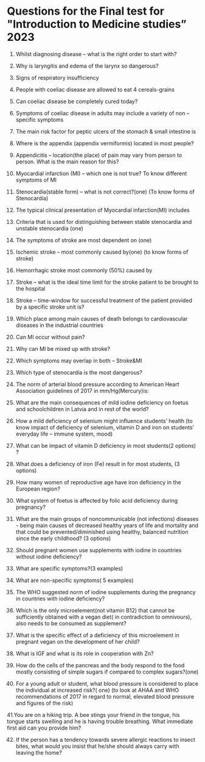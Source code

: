 # Questions for the Final test for "Introduction to Medicine studies” 2023 

1. Whilst diagnosing disease – what is the right order to start with? 

2. Why is laryngitis and edema of the larynx so dangerous?

3. Signs of respiratory insufficiency

4. People with coeliac disease are allowed to eat 4 cereals-grains

5. Can coeliac disease be completely cured today?   
6. Symptoms of coeliac disease in adults may include a variety of non –specific symptoms

7. The main risk factor for peptic ulcers of the stomach & small intestine is

8. Where is the appendix (appendix vermiformis) located in most people?

9. Appendicitis – location(the place) of pain may vary from person to person. What is the main reason for this? 

10. Myocardial infarction (MI) – which one is not true? To know different symptoms of MI

11. Stenocardia(stable form) – what is not correct?(one) (To know forms of Stenocardia)

12. The typical clinical presentation of Myocardial infarction(MI) includes

13. Criteria that is used for distinguishing between stable stenocardia and unstable stenocardia (one)

14. The symptoms of stroke are most dependent on (one)

15. Ischemic stroke – most commonly caused by(one) (to know forms of stroke)

16. Hemorrhagic stroke most commonly (50%) caused by
17. Stroke – what is the ideal time limit for the stroke patient to be brought to the hospital 

18. Stroke – time-window for successful treatment of the patient provided  by a specific stroke unit is? 

19. Which place among main causes of death belongs to cardiovascular diseases in the industrial countries

20. Can MI occur without pain?  

21. Why can MI be mixed up with stroke? 

22. Which symptoms may overlap in both – Stroke&MI

23. Which type of stenocardia is the most dangerous?

24. The norm of arterial blood pressure according to American Heart Association guidelines of 2017 in mm/Hg(Mercury)is:


25. What are the main consequences of mild iodine deficiency on foetus and schoolchildren in Latvia and in rest of the world?
 
26. How a mild  deficiency of selenium might influence students’ health (to know impact of deficiency of selenium, vitamin D and iron on students’ everyday life – immune system, mood)

27. What can be impact of vitamin D deficiency in most students(2 options) ? 

28. What does a deficiency of iron (Fe) result in for most students, (3 options)

29. How many women of reproductive age have iron deficiency in the European region?

30. What system of foetus is affected   by folic acid deficiency during pregnancy? 

31. What are the main groups of noncommunicable (not infections) diseases - being main causes of decreased healthy years of life and mortality and that could be prevented/diminished using healthy, balanced nutrition since the early childhood? (3 options)

32. Should pregnant women use supplements with iodine in countries without iodine deficiency? 

33. What are specific symptoms?(3 examples) 

34. What are non-specific symptoms( 5 examples)

35. The WHO suggested norm of iodine supplements during the pregnancy in countries with iodine deficiency? 

36. Which is the only microelement(not vitamin B12) that cannot be sufficiently obtained with a vegan diet( in contradiction to omnivours), also needs to be consumed as supplement?  

37. What is the specific effect of a deficiency of this microelement in pregnant vegan on the development of her child? 

38. What is IGF and what is its role in cooperation with Zn?

39. How do the cells of the pancreas and the body respond to the food mostly consisting of simple sugars if compared to complex sugars?(one)

40. For a young adult or student, what blood pressure is considered to place the individual at increased risk?( one) (to look at AHAA and WHO recommendations of 2017 in regard to normal, elevated blood pressure and figures of the risk)

41.You are on a hiking trip. A bee stings your friend in the tongue, his tongue starts swelling and he is having trouble breathing. What immediate first aid can you provide him?

42. If the person has a tendency towards severe allergic reactions to insect bites, what would you insist that he/she should always carry with leaving  the home? 
